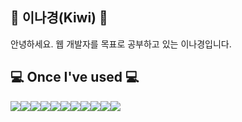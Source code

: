 ## 👋 이나경(Kiwi) 👋
안녕하세요. 웹 개발자를 목표로 공부하고 있는 이나경입니다.

## 💻 Once I've used 💻
<div style="display:flex; flex-direction:row;">
    <img src="https://img.shields.io/badge/html5-E34F26?style=flat-square&logo=html5&logoColor=white"> 
    <img src="https://img.shields.io/badge/css-1572B6?style=flat-square&logo=css3&logoColor=white"> 
    <img src="https://img.shields.io/badge/javascript-F7DF1E?style=flat-square&logo=javascript&logoColor=black"> 
    <img src="https://img.shields.io/badge/typescript-3178C6?style=flat-square&logo=typecript&logoColor=black"> 
    <img src="https://img.shields.io/badge/react-61DAFB?style=flat-square&logo=react&logoColor=black"> 
    <img src="https://img.shields.io/badge/bootstrap-7952B3?style=flat-square&logo=bootstrap&logoColor=white">
    <img src="https://img.shields.io/badge/thymeleaf-005F0F?style=flat-square&logo=thymeleaf&logoColor=white">
 <br>
    <img src="https://img.shields.io/badge/python-3776AB?style=flat-square&logo=python&logoColor=white"> 
    <img src="https://img.shields.io/badge/c-A8B9CC?style=flat-square&logo=c&logoColor=white"> 
    <img src="https://img.shields.io/badge/c++-00599C?style=flat-square&logo=c++&logoColor=white"> 
    <img src="https://img.shields.io/badge/java-007396?style=for-the-badge&logo=java&logoColor=white"> 
</div><br>
</div>

